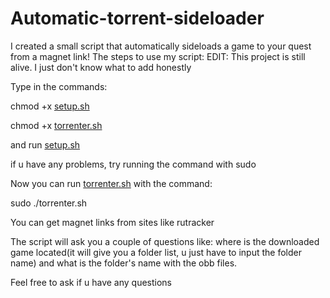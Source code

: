 # Automatic-torrent-sideloader
I created a small script that automatically sideloads a game to your quest from a magnet link!
The steps to use my script:
EDIT: This project is still alive. I just don't know what to add honestly

Type in the commands:


chmod +x [setup.sh](https://setup.sh)

chmod +x [torrenter.sh](https://torrenter.sh)

and run [setup.sh](https://setup.sh)

if u have any problems, try running the command with sudo

Now you can run [torrenter.sh](https://torrenter.sh) with the command:

sudo ./torrenter.sh

You can get magnet links from sites like rutracker

The script will ask you a couple of questions like: where is the downloaded game located(it will give you a folder list, u just have to input the folder name) and what is the folder's name with the obb files.

Feel free to ask if u have any questions
